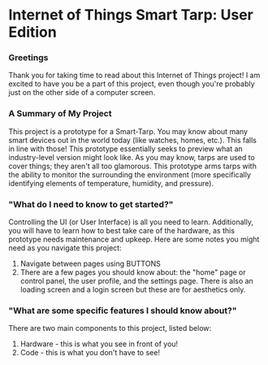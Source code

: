 # __Internet of Things Smart Tarp: User Edition__

### Greetings

Thank you for taking time to read about this Internet of Things project! I am
excited to have you be a part of this project, even though you're probably just on the
other side of a computer screen.

### A Summary of My Project

This project is a prototype for a Smart-Tarp. You may know about many smart devices out in the world today (like watches, homes, etc.). This falls in line with those! This prototype essentially seeks to preview what an industry-level version might look like. As you may know, tarps are used to cover things; they aren't all too glamorous. This prototype arms tarps with the ability to monitor the surrounding the environment (more specifically identifying elements of temperature, humidity, and pressure).

### "What do I need to know to get started?"

Controlling the UI (or User Interface) is all you need to learn. Additionally, you will have to learn how to best take care of the hardware, as this prototype needs maintenance and upkeep. Here are some notes you might need as you navigate this project:

1. Navigate between pages using BUTTONS
2. There are a few pages you should know about: the "home" page or control panel, the user profile, and the settings page. There is also an loading screen and a login screen but these are for aesthetics only.

### "What are some specific features I should know about?"

There are two main components to this project, listed below:

1. Hardware - this is what you see in front of you!
2. Code - this is what you don't have to see!
